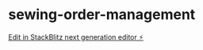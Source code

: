 # sewing-order-management

[Edit in StackBlitz next generation editor ⚡️](https://stackblitz.com/~/github.com/rajoelisonandry/sewing-order-management)